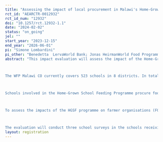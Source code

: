 ```yaml
---
title: "Assessing the impact of local procurement in Malawi's Home-Grown School Feeding Programme – An experimental impact evaluation on farmers and farmer organizations’ production practices and income."
rct_id: "AEARCTR-0012932"
rct_id_num: "12932"
doi: "10.1257/rct.12932-1.1"
date: "2024-02-02"
status: "on_going"
jel: ""
start_year: "2023-12-15"
end_year: "2026-06-01"
pi: "Simone Lombardini"
pi_other: "Benedetta  LervaWorld Bank; Jonas HeirmanWorld Food Programme; Minh Phuong LAWorld Food Programme ; Astrid  ZwagerWorld Bank; Roshni  KhinchaWorld Bank; Florence  KondylisWorld Bank; Cox  BogaardsWorld Bank"
abstract: "This impact evaluation will assess the impact of the Home-Grown School Feeding (HGSF) Programme on the local economy (i.e. farmers and farmer organisations) in Kasungu district in Malawi. The programme is funded by the Norwegian Agency for Development Cooperation (Norad) and implemented by the Government of Malawi in partnership with the World Food Programme. 

The WFP Malawi CO currently covers 523 schools in 8 districts. In total 676,000 children in 523 schools have received school feeding in 2023. In Kasungu district, 132 schools are receiving school meals in 2023, for a total of 94,490 children. 

Schools involved in the Home-Grown School Feeding Programme procure food from local smallholder farmers’ associations and cooperatives within a radius of 20 km from the school. The procurement process is conducted every three months at the school level. Farmer Organisations (FOs), including farmer associations and cooperatives, are invited to participate in the tender process, and the FO with the best bidding offer is awarded a contract to supply to the school for the next three months. 

To assess the impacts of the HGSF programme on farmer organisations (FOs) and their members, the evaluation will rely on a randomised encouragement design intended to increase the likelihood for farmer organisations to access the market opportunities created by the HGSF programme. Eligible FOs have been identified to take part in the school tendering process in the Kasungu district. The evaluation will randomly encourage half of them to participate in the school tendering process by providing a set of additional activities expected to increase the likelihood for the FO to succeed in the bid. The remaining FOs will still be eligible to submit bids to schools. The experimental variation in the additional activities will be used to assess the impact on cooperatives and farmers.

The evaluation will conduct three school surveys in the schools receiving the HGSF programme, three farmer organisation (FO) surveys among all the eligible cooperatives involved in the encouragement design component, and two farmer surveys with farmers from eligible FOs. "
layout: registration
---
```


